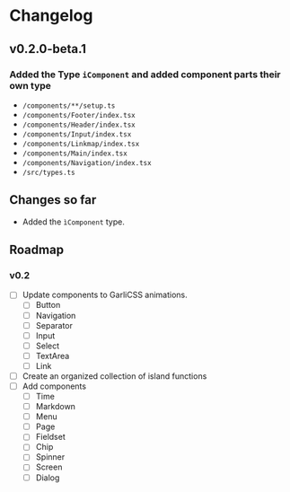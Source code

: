 # Changelog

## v0.2.0-beta.1

### Added the Type `iComponent` and added component parts their own type
  - `/components/**/setup.ts`
  - `/components/Footer/index.tsx`
  - `/components/Header/index.tsx`
  - `/components/Input/index.tsx`
  - `/components/Linkmap/index.tsx`
  - `/components/Main/index.tsx`
  - `/components/Navigation/index.tsx`
  - `/src/types.ts`

## Changes so far

- Added the `ìComponent` type.

## Roadmap

### v0.2

  - [ ] Update components to GarliCSS animations.
    - [ ] Button
    - [ ] Navigation
    - [ ] Separator
    - [ ] Input
    - [ ] Select
    - [ ] TextArea
    - [ ] Link
  - [ ] Create an organized collection of island functions
  - [ ] Add components
    - [ ] Time
    - [ ] Markdown
    - [ ] Menu
    - [ ] Page
    - [ ] Fieldset
    - [ ] Chip
    - [ ] Spinner
    - [ ] Screen
    - [ ] Dialog